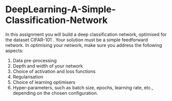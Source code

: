 # DeepLearning-A-Simple-Classification-Network

In this assignment you will build a deep classification network, optimised for the dataset CIFAR-101 . 
Your solution must be a simple feedforward network. 
In optimising your network, make sure you address the following aspects:
1. Data pre-processing
2. Depth and width of your network
3. Choice of activation and loss functions
4. Regularisation
5. Choice of learning optimisers
6. Hyper-parameters, such as batch size, epochs, learning rate, etc., depending on the chosen
configuration.
